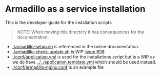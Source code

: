 # Armadillo as a service installation

This is the developer guide for the installation scripts

> NOTE: When moving this directory it has consequences for the documentation.

- [./armadillo-setup.sh](armadillo-setup.sh) is referenced in the online documentation.
- [./armadillo-check-update.sh](./armadillo-check-update.sh) is WIP [Issue 606](https://github.com/molgenis/molgenis-service-armadillo/issues/606)
- [./conf/application.yml](./conf/application.yml) is used for the installations script but is a WIP as we do have [../../application.template.yml](../../application.template.yml) which should be used instead.
- [./conf/armadillo-nginx.conf](./conf/armadillo-nginx.conf) is an example file
